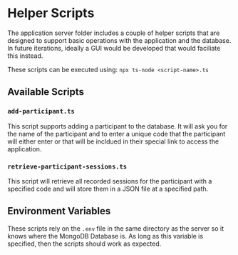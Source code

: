 # Helper Scripts

The application server folder includes a couple of helper scripts that are designed to support basic operations with the application and the database. In future iterations, ideally a GUI would be developed that would faciliate this instead.

These scripts can be executed using: `npx ts-node <script-name>.ts`

## Available Scripts

### `add-participant.ts`

This script supports adding a participant to the database. It will ask you for the name of the participant and to enter a unique code that the participant will either enter or that will be incldued in their special link to access the application.

### `retrieve-participant-sessions.ts`

This script will retrieve all recorded sessions for the participant with a specified code and will store them in a JSON file at a specified path.

## Environment Variables

These scripts rely on the `.env` file in the same directory as the server so it knows where the MongoDB Database is. As long as this variable is specified, then the scripts should work as expected.
